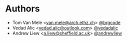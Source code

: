 # Authors

- Tom Van Mele <<van.mele@arch.ethz.ch>> [@brgcode](https://github.com/brgcode)
- Vedad Alic <<vedad.alic@outlook.com>> [@vedadalic](https://github.com/vedadalic)
- Andrew Liew <<a.liew@sheffield.ac.uk>> [@andrewliew](https://github.com/andrewliew)
